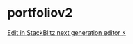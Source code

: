 # portfoliov2

[Edit in StackBlitz next generation editor ⚡️](https://stackblitz.com/~/github.com/chrisbrienglaze/portfoliov2)